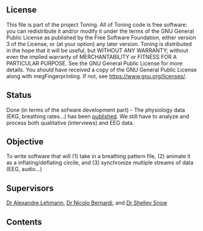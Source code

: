 ## License
This file is part of the project Toning. All of Toning code is free software: you can redistribute it and/or modify it under the terms of the GNU General Public License as published by the Free Software Foundation, either version 3 of the License, or (at your option) any later version. Toning is distributed in the hope that it will be useful, but WITHOUT ANY WARRANTY; without even the implied warranty of MERCHANTABILITY or FITNESS FOR A PARTICULAR PURPOSE. See the GNU General Public License for more details. You should have received a copy of the GNU General Public License along with megFingerprinting. If not, see https://www.gnu.org/licenses/.

## Status
Done (in terms of the sofware development part) - The physiology data (EKG, breathing rates...) has been [published](https://www.nature.com/articles/s41598-017-07171-2). We still have to analyze and process both qualitative (interviews) and EEG data. 


## Objective
To write software that will (1) take in a breathing pattern file, (2) animate it as a inflating/deflating circile, and (3) synchronize multiple streams of data (EEG, audio...)

## Supervisors
[Dr Alexandre Lehmann](https://www.mcgill.ca/ent/about-us/people/faculty/dr-alexandre-lehmann), [Dr Nicolo Bernardi](http://www.psych.mcgill.ca/labs/mcl/Nicolo_Bernardi.htm), and [Dr Shelley Snow](https://www.psychologytoday.com/ca/therapists/shelley-snow-montreal-qc/305696)


## Contents

